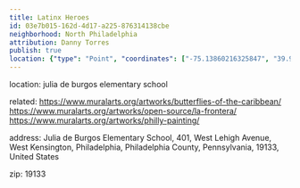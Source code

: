 ```yaml
---
title: Latinx Heroes
id: 03e7b015-162d-4d17-a225-876314138cbe
neighborhood: North Philadelphia
attribution: Danny Torres
publish: true
location: {"type": "Point", "coordinates": ["-75.13860216325847", "39.9928798"]}
---
```


location: julia de burgos elementary school


            
related: https://www.muralarts.org/artworks/butterflies-of-the-caribbean/
https://www.muralarts.org/artworks/open-source/la-frontera/
https://www.muralarts.org/artworks/philly-painting/




            
address: Julia de Burgos Elementary School, 401, West Lehigh Avenue, West Kensington, Philadelphia, Philadelphia County, Pennsylvania, 19133, United States



zip: 19133



                